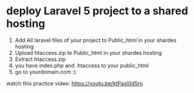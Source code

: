 # deploy Laravel 5 project to a shared hosting
1. Add All laravel files of your project to Public_html in your shardes hosting
2. Upload htaccess.zip to Public_html in your shardes hosting
3. Extract htaccess.zip
4. you have index.php and .htaccess to your public_html 
5. go to yourdomain.com :)

watch this practice video:
https://youtu.be/ktPaxl0d5ro
